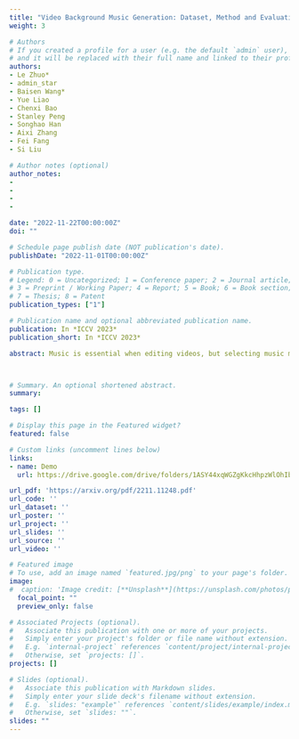 ```yaml
---
title: "Video Background Music Generation: Dataset, Method and Evaluation"
weight: 3

# Authors
# If you created a profile for a user (e.g. the default `admin` user), write the username (folder name) here 
# and it will be replaced with their full name and linked to their profile.
authors:
- Le Zhuo*
- admin_star
- Baisen Wang*
- Yue Liao
- Chenxi Bao
- Stanley Peng
- Songhao Han
- Aixi Zhang
- Fei Fang
- Si Liu

# Author notes (optional)
author_notes:
- 
- 
- 
- 

date: "2022-11-22T00:00:00Z"
doi: ""

# Schedule page publish date (NOT publication's date).
publishDate: "2022-11-01T00:00:00Z"

# Publication type.
# Legend: 0 = Uncategorized; 1 = Conference paper; 2 = Journal article;
# 3 = Preprint / Working Paper; 4 = Report; 5 = Book; 6 = Book section;
# 7 = Thesis; 8 = Patent
publication_types: ["1"]

# Publication name and optional abbreviated publication name.
publication: In *ICCV 2023*
publication_short: In *ICCV 2023*

abstract: Music is essential when editing videos, but selecting music manually is difficult and time-consuming. Thus, we seek to automatically generate background music tracks given video input. This is a challenging task since it requires plenty of paired videos and music to learn their correspondence. Unfortunately, there exist no such datasets. To close this gap, we introduce a dataset, benchmark model, and evaluation metric for video background music generation. We introduce SymMV, a video and symbolic music dataset, along with chord, rhythm, melody, and accompaniment annotations. To the best of our knowledge, it is the first video-music dataset with high-quality symbolic music and detailed annotations. We also propose a benchmark video background music generation framework named V-MusProd, which utilizes music priors of chords, melody, and accompaniment along with video-music relations of semantic, color, and motion features. To address the lack of objective metrics for video-music correspondence, we propose a retrieval-based metric VMCP built upon a powerful video-music representation learning model. Experiments show that with our dataset, V-MusProd outperforms the state-of-the-art method in both music quality and correspondence with videos. We believe our dataset, benchmark model, and evaluation metric will boost the development of video background music generation.



# Summary. An optional shortened abstract.
summary: 

tags: []

# Display this page in the Featured widget?
featured: false

# Custom links (uncomment lines below)
links:
- name: Demo
  url: https://drive.google.com/drive/folders/1ASY44xqWGZgKkcHhpzWlOhIbUIMe_epQ?usp=sharing

url_pdf: 'https://arxiv.org/pdf/2211.11248.pdf'
url_code: ''
url_dataset: ''
url_poster: ''
url_project: ''
url_slides: ''
url_source: ''
url_video: ''

# Featured image
# To use, add an image named `featured.jpg/png` to your page's folder. 
image:
#  caption: 'Image credit: [**Unsplash**](https://unsplash.com/photos/pLCdAaMFLTE)'
  focal_point: ""
  preview_only: false

# Associated Projects (optional).
#   Associate this publication with one or more of your projects.
#   Simply enter your project's folder or file name without extension.
#   E.g. `internal-project` references `content/project/internal-project/index.md`.
#   Otherwise, set `projects: []`.
projects: []

# Slides (optional).
#   Associate this publication with Markdown slides.
#   Simply enter your slide deck's filename without extension.
#   E.g. `slides: "example"` references `content/slides/example/index.md`.
#   Otherwise, set `slides: ""`.
slides: ""
---
```


